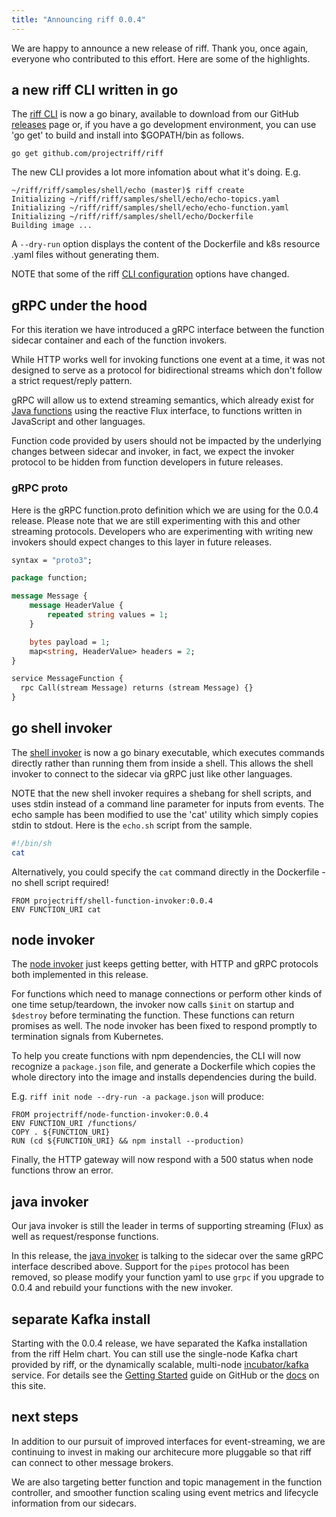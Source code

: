 ```yaml
---
title: "Announcing riff 0.0.4"
---
```


We are happy to announce a new release of riff. Thank you, once again, everyone
who contributed to this effort. Here are some of the highlights.

## a new riff CLI written in go
The [riff CLI](https://github.com/projectriff/riff/tree/master/riff-cli) is now a go binary, available to download from our GitHub [releases](https://github.com/projectriff/riff/releases) page or, if you have a go development environment, you can use 'go get' to build and install into $GOPATH/bin as follows.

```
go get github.com/projectriff/riff
```

The new CLI provides a lot more infomation about what it's doing. E.g.
```
~/riff/riff/samples/shell/echo (master)$ riff create
Initializing ~/riff/riff/samples/shell/echo/echo-topics.yaml
Initializing ~/riff/riff/samples/shell/echo/echo-function.yaml
Initializing ~/riff/riff/samples/shell/echo/Dockerfile
Building image ...
```

A `--dry-run` option displays the content of the Dockerfile and k8s resource .yaml files without
generating them.

NOTE that some of the riff [CLI configuration](https://github.com/projectriff/riff/blob/master/Getting-Started.adoc#riff-cli-configuration) options have changed.

## gRPC under the hood
For this iteration we have introduced a gRPC interface between the function sidecar
container and each of the function invokers.

While HTTP works well for invoking functions one event at a time, it was not designed to serve as a protocol for bidirectional streams which don't follow a strict request/reply pattern.

gRPC will allow us to extend streaming semantics, which already exist for [Java functions](https://github.com/projectriff/java-function-invoker/tree/master/src/test/java/io/projectriff/functions) using the reactive Flux interface, to functions written in JavaScript and other languages.

Function code provided by users should not be impacted by the underlying changes between sidecar and invoker, in fact, we expect the invoker protocol to be hidden from function developers in future releases.

### gRPC proto
Here is the gRPC function.proto definition which we are using for the 0.0.4 release. Please note that we are still experimenting with this and other streaming protocols. Developers who are experimenting with writing new invokers should expect changes to this layer in future releases. 

```protobuf
syntax = "proto3";

package function;

message Message {
	message HeaderValue {
		repeated string values = 1;
	}

	bytes payload = 1;
	map<string, HeaderValue> headers = 2;
}

service MessageFunction {
  rpc Call(stream Message) returns (stream Message) {}
}
```

## go shell invoker
The [shell invoker](https://github.com/projectriff/shell-function-invoker) is now a go binary executable, which executes commands directly rather than running them from inside a shell. This allows the shell invoker to connect to the sidecar via gRPC just like other languages.

NOTE that the new shell invoker requires a shebang for shell scripts, and uses stdin instead of a command line parameter for inputs from events. The echo sample has been modified to use the 'cat' utility which simply copies stdin to stdout. Here is the `echo.sh` script from the sample.

```sh
#!/bin/sh
cat
```

Alternatively, you could specify the `cat` command directly in the Dockerfile - no shell script required!

```docker
FROM projectriff/shell-function-invoker:0.0.4
ENV FUNCTION_URI cat
```

## node invoker
The [node invoker](https://github.com/projectriff/node-function-invoker) just keeps getting better, with HTTP and gRPC protocols both implemented in this release.

For functions which need to manage connections or perform other kinds of one time setup/teardown, the invoker now calls `$init` on startup and `$destroy` before terminating the function. These functions can return promises as well. The node invoker has been fixed to respond promptly to termination signals from Kubernetes.

To help you create functions with npm dependencies, the CLI will now recognize a `package.json` file, and generate a Dockerfile which copies the whole directory into the image and installs dependencies during the build.

E.g. `riff init node --dry-run -a package.json` will produce:

```docker
FROM projectriff/node-function-invoker:0.0.4
ENV FUNCTION_URI /functions/
COPY . ${FUNCTION_URI}
RUN (cd ${FUNCTION_URI} && npm install --production)
```

Finally, the HTTP gateway will now respond with a 500 status when node functions throw an error.

## java invoker
Our java invoker is still the leader in terms of supporting streaming (Flux) as well as request/response functions.

In this release, the [java invoker](https://github.com/projectriff/java-function-invoker/commit/60d675c48817cc75f17af76178afe588a5cd8b42) is talking to the sidecar over the same gRPC interface described above. Support for the `pipes` protocol has been removed, so please modify your function yaml to use `grpc` if you upgrade to 0.0.4 and rebuild your functions with the new invoker.

## separate Kafka install
Starting with the 0.0.4 release, we have separated the Kafka installation from the riff Helm chart. You can still use the single-node Kafka chart provided by riff, or the dynamically scalable, multi-node [incubator/kafka](https://github.com/kubernetes/charts/tree/master/incubator/kafka) service. For details see the [Getting Started](https://github.com/projectriff/riff/blob/master/Getting-Started.adoc) guide on GitHub or the [docs](/docs) on this site.

## next steps

In addition to our pursuit of improved interfaces for event-streaming, we are continuing to invest in
making our architecure more pluggable so that riff can connect to other message brokers. 

We are also targeting better function and topic management in the function controller,
and smoother function scaling using event metrics and lifecycle information from our sidecars.
